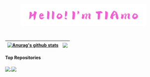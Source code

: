 <p align="center"><a href="https://ysx88.github.io"><img width="80%" alt="Hello, I'm TIAmo" src="./assets/TIAmo.png" /></a></p>

<br />

| <a href="https://github.com/ysx88/github-readme-stats"><img align="center" src="https://github-readme-stats.vercel.app/api?username=ysx88&show_icons=true&include_all_commits=true&theme=buefy&hide_border=true" alt="Anurag's github stats" /></a> | <a href="https://github.com/ysx88/github-readme-stats"><img align="center" src="https://github-readme-stats.vercel.app/api/top-langs/?username=ysx88&layout=compact&theme=buefy&hide_border=true" /></a> |
| ------------- | ------------- |

#### Top Repositories


<a href="https://github.com/ysx88/OpenWrt">
  <img align="center" src="https://github-readme-stats.vercel.app/api/pin/?username=ysx88&repo=OpenWrt&theme=buefy" />
</a>
<a href="https://github.com/ysx88/compile-kernel">
  <img align="center" src="https://github-readme-stats.vercel.app/api/pin/?username=ysx88&repo=compile-kernel&theme=buefy" />
</a>
